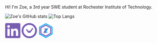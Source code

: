 Hi! I'm Zoe, a 3rd year SWE student at Rochester Institute of Technology.

![Zoe's GitHub stats](https://github-readme-stats.vercel.app/api?username=zizz-0&show_icons=true&hide=stars&bg_color=00000000&title_color=68a2d9&text_color=8d57c2&hide_rank=true&ring_color=824db8&icon_color=68a2d9&line_height=24) ![Top Langs](https://github-readme-stats.vercel.app/api/top-langs/?username=zizz-0&layout=compact&bg_color=00000000&title_color=68a2d9&text_color=8d57c2&size_weight=0.5&count_weight=0.5)

<a href="(https://www.linkedin.com/in/zoe-rizzo/)"><img src="linkedin.png" width="50"></a>  <a href="https://wakatime.com/@zizz0"><img src="wakatime.png" width="50"></a> <a href="https://zizz-0.github.io/portfolio/"><img src="z.png" width="50"></a>